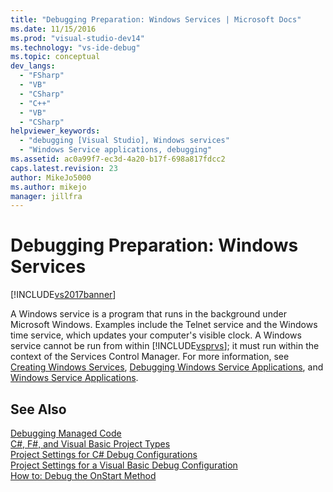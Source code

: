 ```yaml
---
title: "Debugging Preparation: Windows Services | Microsoft Docs"
ms.date: 11/15/2016
ms.prod: "visual-studio-dev14"
ms.technology: "vs-ide-debug"
ms.topic: conceptual
dev_langs: 
  - "FSharp"
  - "VB"
  - "CSharp"
  - "C++"
  - "VB"
  - "CSharp"
helpviewer_keywords: 
  - "debugging [Visual Studio], Windows services"
  - "Windows Service applications, debugging"
ms.assetid: ac0a99f7-ec3d-4a20-b17f-698a817fdcc2
caps.latest.revision: 23
author: MikeJo5000
ms.author: mikejo
manager: jillfra
---
```

# Debugging Preparation: Windows Services
[!INCLUDE[vs2017banner](../includes/vs2017banner.md)]

A Windows service is a program that runs in the background under Microsoft Windows. Examples include the Telnet service and the Windows time service, which updates your computer's visible clock. A Windows service cannot be run from within [!INCLUDE[vsprvs](../includes/vsprvs-md.md)]; it must run within the context of the Services Control Manager. For more information, see [Creating Windows Services](https://msdn.microsoft.com/library/0f5e2cbb-d95d-477c-b2b5-4b990e6b86ff), [Debugging Windows Service Applications](https://msdn.microsoft.com/library/63ab0800-0f05-4f1e-88e6-94c73fd920a2), and [Windows Service Applications](https://msdn.microsoft.com/library/ba72d648-9553-4849-b829-069ad5ea014b).  
  
## See Also  
 [Debugging Managed Code](../debugger/debugging-managed-code.md)   
 [C#, F#, and Visual Basic Project Types](../debugger/debugging-preparation-csharp-f-hash-and-visual-basic-project-types.md)   
 [Project Settings for  C# Debug Configurations](../debugger/project-settings-for-csharp-debug-configurations.md)   
 [Project Settings for a Visual Basic Debug Configuration](../debugger/project-settings-for-a-visual-basic-debug-configuration.md)   
 [How to: Debug the OnStart Method](../debugger/how-to-debug-the-onstart-method.md)
